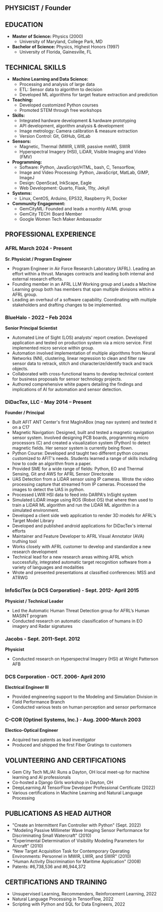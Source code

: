 
## PHYSICIST / Founder

## EDUCATION

- **Master of Science:** Physics (2000)
  - University of Maryland, College Park, MD
- **Bachelor of Science:** Physics, Highest Honors (1997)
  - University of Florida, Gainesville, FL

## TECHNICAL SKILLS

- **Machine Learning and Data Science:**
  - Processing and analysis of large data
  - ETL: Sensor data to algorithm to decision
  - Developed ML algorithms for target feature extraction and prediction
- **Teaching:**
  - Developed customized Python courses
  - Promoted STEM through free workshops
- **Skills:**
  - Integrated hardware development & hardware prototyping
  - API development, algorithm analysis & development 
  - Image metrology: Camera calibration & measure extraction
  - Version Control: Git, GitHub, GitLab
- **Sensors:**
  - Magnetic, Thermal (MWIR, LWIR, passive mmW), SWIR
  - Hyperspectral Imagery (HSI), LiDAR, Visible Imaging and Video (FMV)
- **Programming:**
  - Software: Python, JavaScript/HTML, bash, C, Tensorflow, 
  - Image and Video Processing: Python, JavaScript, MatLab, GIMP, ImageJ
  - Design: OpenScad, InkScape, Eagle
  - Web Development: Quarto, Flask, 11ty, Jekyll
- **Systems:**
  - Linux, CentOS, Arduino, EPS32, Raspberry Pi, Docker
- **Community Engagement:**
  - GemCityML: Founded and leads a monthly AI/ML group
  - GemCity TECH: Board Member
  - Google Women Tech Maker Ambassador


## PROFESSIONAL EXPERIENCE

### AFRL   March 2024 - Present
**Sr. Physicist / Program Engineer**

- Program Engineer in Air Force Research Laboratory (AFRL).  Leading an effort within a thrust.
  Manages contracts and leading both internal and external research efforts.
- Founding member in an AFRL LLM Working group and Leads a Machine Learning group both has members that span multiple divisions within a AFRL group.
- Leading an overhaul of a software capability. Coordinating with multiple stakeholders and drafting changes to be implemented.

### BlueHalo - 2022 – Feb 2024

**Senior Principal Scientist**

-   Automated Line of Sight (LOS) analysts\' report creation. Developed
    application and tested on production system via a micro service.
    First implemented micro service within group.
-   Automation involved implementation of multiple algorithms from
    Neural Networks (NN), clustering, linear regression to clean and
    filter raw sensor data to retrack, stitch and characterize/identify
    track and track objects.
-   Collaborated with cross-functional teams to develop technical
    content for business proposals for sensor technology projects.
-   Authored comprehensive white papers detailing the findings and
    implications of AI for automation and sensor detection.

### DiDacTex, LLC - May 2014 – Present

**Founder / Principal**

-   Built AFIT ANT Center's first MagInABox (mag nav system) and tested it on a C17
-   Magnetic Navigation: Designed, built and tested a magnetic
    navigation sensor system. Involved designing PCB boards, programming
    micro processors (C) and created a visualization system (Python) to
    detect magnetic fields. Her sensor system is currently being flown.
-   Python Course: Developed and taught two different python courses 
    customized to AFIT's needs. Students learned a range of skills
    including how to code an algorithm from a paper.
-   Provided SME for a wide range of fields: Python, EO and Thermal
    Sensing, Git and AWS for AFRL Sensor Directorate
-   UAS Detection from a LiDAR sensor using IP cameras. Wrote the video
    processing capture that streamed from IP cameras. Processed the
    images to detect the UAS in python.
-   Processed LWIR HSI data to feed into DARPA's InSight system
-   Simulated LiDAR image using ROS (Robot OS) that where then used to
    train a LiDAR ML algorithm and run the LiDAR ML algorithm in a
    simulated environment.
-   Developed a client side web application to render 3D models for
    AFRL's Target Model Library
-   Developed and published android applications for DiDacTex's internal
    efforts
-   Maintainer and Feature Developer to AFRL Visual Annotator (AVA)
    truthing tool
-   Works closely with AFRL customer to develop and standardize a new
    research development
-   Technical lead for a new research areas withing AFRL which
    successfully, integrated automatic target recognition software from
    a variety of languages and modalities
-   Wrote and presented presentations at classified conferences: MSS and ATRWG

### InfoSciTex (a DCS Corporation) - Sept. 2012- April 2015

**Physicist / Technical Leader**

- Led the Automatic Human Threat Detection group for AFRL’s Human MASINT program
- Conducted research on automatic classification of humans in EO imagery and Radar signatures

### Jacobs - Sept. 2011-Sept. 2012

**Physicist**

- Conducted research on Hyperspectral Imagery (HSI) at Wright Patterson AFB

### DCS Corporation - OCT. 2006- April 2010

**Electrical Engineer III**

- Provided engineering support to the Modeling and Simulation Division in Field Performance Branch
- Conducted various tests on human perception and sensor performance

### C-COR (Optinel Systems, Inc.) - Aug. 2000-March 2003

**Electico-Optical Engineer**

- Acquired two patents as lead investigator
- Produced and shipped the first Fiber Gratings to customers

## VOLUNTEERING AND CERTIFICATIONS

- Gem City Tech ML/AI: Runs a Dayton, OH local meet-up for machine learning and AI professionals
- Co-hosted a Django Girls workshop in Dayton, OH
- DeepLearning.AI TensorFlow Developer Professional Certificate (2022)
- Various certifications in Machine Learning and Natural Language Processing

## PUBLICATIONS AS HEAD AUTHOR

- "Create an Intermittent Fan Controller with Python" (Sept. 2022)
- "Modeling Passive Millimeter Wave Imaging Sensor Performance for Discriminating Small Watercraft" (2010)
- "Experimental Determination of Visibility Modeling Parameters for Aircraft" (2010)
- "New Target Acquisition Task for Contemporary Operating Environments: Personnel in MWIR, LWIR, and SWIR" (2010)
- "Human Activity Discrimination for Maritime Application" (2008)
- Patents: #6,738,536 and #6,944,372

## CERTIFICATIONS AND TRAINING

- Unsupervised Learning, Recommenders, Reinforcement Learning, 2022
- Natural Language Processing in TensorFlow, 2022
- Scripting with Python and SQL for Data Engineers, 2022
